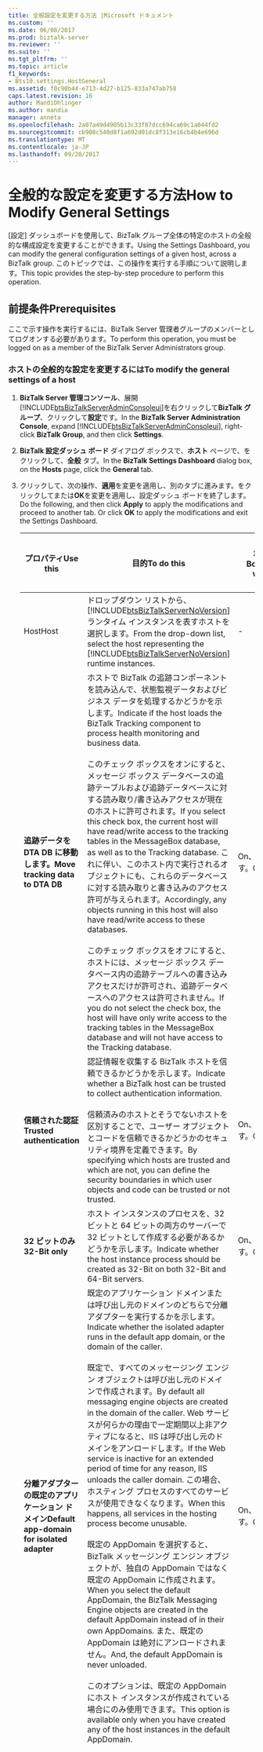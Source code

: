 ```yaml
---
title: 全般設定を変更する方法 |Microsoft ドキュメント
ms.custom: ''
ms.date: 06/08/2017
ms.prod: biztalk-server
ms.reviewer: ''
ms.suite: ''
ms.tgt_pltfrm: ''
ms.topic: article
f1_keywords:
- Bts10.settings.HostGeneral
ms.assetid: f0c90b44-e713-4d27-b125-833a747ab758
caps.latest.revision: 16
author: MandiOhlinger
ms.author: mandia
manager: anneta
ms.openlocfilehash: 2a07a49d4905b13c33f87dcc694ca69c1a044fd2
ms.sourcegitcommit: cb908c540d8f1a692d01dc8f313e16cb4b4e696d
ms.translationtype: MT
ms.contentlocale: ja-JP
ms.lasthandoff: 09/20/2017
---
```

# <a name="how-to-modify-general-settings"></a><span data-ttu-id="7db15-102">全般的な設定を変更する方法</span><span class="sxs-lookup"><span data-stu-id="7db15-102">How to Modify General Settings</span></span>
<span data-ttu-id="7db15-103">[設定] ダッシュボードを使用して、BizTalk グループ全体の特定のホストの全般的な構成設定を変更することができます。</span><span class="sxs-lookup"><span data-stu-id="7db15-103">Using the Settings Dashboard, you can modify the general configuration settings of a given host, across a BizTalk group.</span></span> <span data-ttu-id="7db15-104">このトピックでは、この操作を実行する手順について説明します。</span><span class="sxs-lookup"><span data-stu-id="7db15-104">This topic provides the step-by-step procedure to perform this operation.</span></span>  
  
## <a name="prerequisites"></a><span data-ttu-id="7db15-105">前提条件</span><span class="sxs-lookup"><span data-stu-id="7db15-105">Prerequisites</span></span>  
 <span data-ttu-id="7db15-106">ここで示す操作を実行するには、BizTalk Server 管理者グループのメンバーとしてログオンする必要があります。</span><span class="sxs-lookup"><span data-stu-id="7db15-106">To perform this operation, you must be logged on as a member of the BizTalk Server Administrators group.</span></span>  
  
### <a name="to-modify-the-general-settings-of-a-host"></a><span data-ttu-id="7db15-107">ホストの全般的な設定を変更するには</span><span class="sxs-lookup"><span data-stu-id="7db15-107">To modify the general settings of a host</span></span>  
  
1.  <span data-ttu-id="7db15-108">**BizTalk Server 管理コンソール**、展開[!INCLUDE[btsBizTalkServerAdminConsoleui](../includes/btsbiztalkserveradminconsoleui-md.md)]を右クリックして**BizTalk グループ**、クリックして**設定**です。</span><span class="sxs-lookup"><span data-stu-id="7db15-108">In the **BizTalk Server Administration Console**, expand [!INCLUDE[btsBizTalkServerAdminConsoleui](../includes/btsbiztalkserveradminconsoleui-md.md)], right-click **BizTalk Group**, and then click **Settings**.</span></span>  
  
2.  <span data-ttu-id="7db15-109">**BizTalk 設定ダッシュ ボード** ダイアログ ボックスで、**ホスト** ページで、をクリックして、**全般** タブ。</span><span class="sxs-lookup"><span data-stu-id="7db15-109">In the **BizTalk Settings Dashboard** dialog box, on the **Hosts** page, click the **General** tab.</span></span>  
  
3.  <span data-ttu-id="7db15-110">クリックして、次の操作、**適用**を変更を適用し、別のタブに進みます。をクリックしてまたは**OK**を変更を適用し、設定ダッシュ ボードを終了します。</span><span class="sxs-lookup"><span data-stu-id="7db15-110">Do the following, and then click **Apply** to apply the modifications and proceed to another tab. Or click **OK** to apply the modifications and exit the Settings Dashboard.</span></span>  
  
    |<span data-ttu-id="7db15-111">プロパティ</span><span class="sxs-lookup"><span data-stu-id="7db15-111">Use this</span></span>|<span data-ttu-id="7db15-112">目的</span><span class="sxs-lookup"><span data-stu-id="7db15-112">To do this</span></span>|<span data-ttu-id="7db15-113">境界値</span><span class="sxs-lookup"><span data-stu-id="7db15-113">Boundary values</span></span>|<span data-ttu-id="7db15-114">既定値</span><span class="sxs-lookup"><span data-stu-id="7db15-114">Default value</span></span>|<span data-ttu-id="7db15-115">アップグレード ロジック</span><span class="sxs-lookup"><span data-stu-id="7db15-115">Upgrade logic</span></span>|  
    |--------------|----------------|---------------------|-------------------|-------------------|  
    |<span data-ttu-id="7db15-116">Host</span><span class="sxs-lookup"><span data-stu-id="7db15-116">Host</span></span>|<span data-ttu-id="7db15-117">ドロップダウン リストから、[!INCLUDE[btsBizTalkServerNoVersion](../includes/btsbiztalkservernoversion-md.md)] ランタイム インスタンスを表すホストを選択します。</span><span class="sxs-lookup"><span data-stu-id="7db15-117">From the drop-down list, select the host representing the [!INCLUDE[btsBizTalkServerNoVersion](../includes/btsbiztalkservernoversion-md.md)] runtime instances.</span></span>|-|-||  
    |<span data-ttu-id="7db15-118">**追跡データを DTA DB に移動します。**</span><span class="sxs-lookup"><span data-stu-id="7db15-118">**Move tracking data to DTA DB**</span></span>|<span data-ttu-id="7db15-119">ホストで BizTalk の追跡コンポーネントを読み込んで、状態監視データおよびビジネス データを処理するかどうかを示します。</span><span class="sxs-lookup"><span data-stu-id="7db15-119">Indicate if the host loads the BizTalk Tracking component to process health monitoring and business data.</span></span><br /><br /> <span data-ttu-id="7db15-120">このチェック ボックスをオンにすると、メッセージ ボックス データベースの追跡テーブルおよび追跡データベースに対する読み取り/書き込みアクセスが現在のホストに許可されます。</span><span class="sxs-lookup"><span data-stu-id="7db15-120">If you select this check box, the current host will have read/write access to the tracking tables in the MessageBox database, as well as to the Tracking database.</span></span> <span data-ttu-id="7db15-121">これに伴い、このホスト内で実行されるオブジェクトにも、これらのデータベースに対する読み取りと書き込みのアクセス許可が与えられます。</span><span class="sxs-lookup"><span data-stu-id="7db15-121">Accordingly, any objects running in this host will also have read/write access to these databases.</span></span><br /><br /> <span data-ttu-id="7db15-122">このチェック ボックスをオフにすると、ホストには、メッセージ ボックス データベース内の追跡テーブルへの書き込みアクセスだけが許可され、追跡データベースへのアクセスは許可されません。</span><span class="sxs-lookup"><span data-stu-id="7db15-122">If you do not select the check box, the host will have only write access to the tracking tables in the MessageBox database and will not have access to the Tracking database.</span></span>|<span data-ttu-id="7db15-123">On、Off します。</span><span class="sxs-lookup"><span data-stu-id="7db15-123">On, Off</span></span>|<span data-ttu-id="7db15-124">基準</span><span class="sxs-lookup"><span data-stu-id="7db15-124">On</span></span>||  
    |<span data-ttu-id="7db15-125">**信頼された認証**</span><span class="sxs-lookup"><span data-stu-id="7db15-125">**Trusted authentication**</span></span>|<span data-ttu-id="7db15-126">認証情報を収集する BizTalk ホストを信頼できるかどうかを示します。</span><span class="sxs-lookup"><span data-stu-id="7db15-126">Indicate whether a BizTalk host can be trusted to collect authentication information.</span></span><br /><br /> <span data-ttu-id="7db15-127">信頼済みのホストとそうでないホストを区別することで、ユーザー オブジェクトとコードを信頼できるかどうかのセキュリティ境界を定義できます。</span><span class="sxs-lookup"><span data-stu-id="7db15-127">By specifying which hosts are trusted and which are not, you can define the security boundaries in which user objects and code can be trusted or not trusted.</span></span>|<span data-ttu-id="7db15-128">On、Off します。</span><span class="sxs-lookup"><span data-stu-id="7db15-128">On, Off</span></span>|<span data-ttu-id="7db15-129">Off</span><span class="sxs-lookup"><span data-stu-id="7db15-129">Off</span></span>||  
    |<span data-ttu-id="7db15-130">**32 ビットのみ**</span><span class="sxs-lookup"><span data-stu-id="7db15-130">**32-Bit only**</span></span>|<span data-ttu-id="7db15-131">ホスト インスタンスのプロセスを、32 ビットと 64 ビットの両方のサーバーで 32 ビットとして作成する必要があるかどうかを示します。</span><span class="sxs-lookup"><span data-stu-id="7db15-131">Indicate whether the host instance process should be created as 32-Bit on both 32-Bit and 64-Bit servers.</span></span>|<span data-ttu-id="7db15-132">On、Off します。</span><span class="sxs-lookup"><span data-stu-id="7db15-132">On, Off</span></span>|<span data-ttu-id="7db15-133">基準</span><span class="sxs-lookup"><span data-stu-id="7db15-133">On</span></span>||  
    |<span data-ttu-id="7db15-134">**分離アダプターの既定のアプリケーション ドメイン**</span><span class="sxs-lookup"><span data-stu-id="7db15-134">**Default app-domain for isolated adapter**</span></span>|<span data-ttu-id="7db15-135">既定のアプリケーション ドメインまたは呼び出し元のドメインのどちらで分離アダプターを実行するかを示します。</span><span class="sxs-lookup"><span data-stu-id="7db15-135">Indicate whether the isolated adapter runs in the default app domain, or the domain of the caller.</span></span><br /><br /> <span data-ttu-id="7db15-136">既定で、すべてのメッセージング エンジン オブジェクトは呼び出し元のドメインで作成されます。</span><span class="sxs-lookup"><span data-stu-id="7db15-136">By default all messaging engine objects are created in the domain of the caller.</span></span> <span data-ttu-id="7db15-137">Web サービスが何らかの理由で一定期間以上非アクティブになると、IIS は呼び出し元のドメインをアンロードします。</span><span class="sxs-lookup"><span data-stu-id="7db15-137">If the Web service is inactive for an extended period of time for any reason, IIS unloads the caller domain.</span></span> <span data-ttu-id="7db15-138">この場合、ホスティング プロセスのすべてのサービスが使用できなくなります。</span><span class="sxs-lookup"><span data-stu-id="7db15-138">When this happens, all services in the hosting process become unusable.</span></span><br /><br /> <span data-ttu-id="7db15-139">既定の AppDomain を選択すると、BizTalk メッセージング エンジン オブジェクトが、独自の AppDomain ではなく既定の AppDomain に作成されます。</span><span class="sxs-lookup"><span data-stu-id="7db15-139">When you select the default AppDomain, the BizTalk Messaging Engine objects are created in the default AppDomain instead of in their own AppDomains.</span></span> <span data-ttu-id="7db15-140">また、既定の AppDomain は絶対にアンロードされません。</span><span class="sxs-lookup"><span data-stu-id="7db15-140">And, the default AppDomain is never unloaded.</span></span><br /><br /> <span data-ttu-id="7db15-141">このオプションは、既定の AppDomain にホスト インスタンスが作成されている場合にのみ使用できます。</span><span class="sxs-lookup"><span data-stu-id="7db15-141">This option is available only when you have created any of the host instances in the default AppDomain.</span></span>|<span data-ttu-id="7db15-142">On、Off します。</span><span class="sxs-lookup"><span data-stu-id="7db15-142">On, Off</span></span>|<span data-ttu-id="7db15-143">Off</span><span class="sxs-lookup"><span data-stu-id="7db15-143">Off</span></span>|<span data-ttu-id="7db15-144">ホストのいずれかのホスト インスタンスにこの項目が設定されていれば、True です。</span><span class="sxs-lookup"><span data-stu-id="7db15-144">TRUE if any of the host instances for the host are set to this.</span></span> <span data-ttu-id="7db15-145">FALSE それ以外の場合。</span><span class="sxs-lookup"><span data-stu-id="7db15-145">FALSE otherwise.</span></span>|  
    |<span data-ttu-id="7db15-146">**空白文字の従来の動作**</span><span class="sxs-lookup"><span data-stu-id="7db15-146">**Legacy whitespace behavior**</span></span>|<span data-ttu-id="7db15-147">マップの作成時に空白文字を保持するかどうかを指定します。</span><span class="sxs-lookup"><span data-stu-id="7db15-147">Specify if you want to preserve the white spaces while creating maps.</span></span>|<span data-ttu-id="7db15-148">On、Off します。</span><span class="sxs-lookup"><span data-stu-id="7db15-148">On, Off</span></span>|<span data-ttu-id="7db15-149">Off</span><span class="sxs-lookup"><span data-stu-id="7db15-149">Off</span></span>|<span data-ttu-id="7db15-150">コンピューターの各ホスト インスタンスの場合は、コンピューターのレジストリ値が > 0 であれば True です。</span><span class="sxs-lookup"><span data-stu-id="7db15-150">For each host instance on a machine, the value is TRUE if the machine has the registry value > 0.</span></span> <span data-ttu-id="7db15-151">各ホストの場合は、いずれかのホスト インスタンスが True に設定されていれば True です。</span><span class="sxs-lookup"><span data-stu-id="7db15-151">For each host, the value is TRUE if any one of the host instance have this set to TRUE.</span></span>|  
    |<span data-ttu-id="7db15-152">**複数の応答を許可します。**</span><span class="sxs-lookup"><span data-stu-id="7db15-152">**Allow multiple responses**</span></span>|<span data-ttu-id="7db15-153">複数の応答を双方向の受信場所に送り返すことを可能にするかどうかを示します。</span><span class="sxs-lookup"><span data-stu-id="7db15-153">Indicate whether you want to enable multiple responses to be sent back to a 2-way receive location.</span></span>|<span data-ttu-id="7db15-154">On、Off します。</span><span class="sxs-lookup"><span data-stu-id="7db15-154">On, Off</span></span>|<span data-ttu-id="7db15-155">Off</span><span class="sxs-lookup"><span data-stu-id="7db15-155">Off</span></span>|<span data-ttu-id="7db15-156">ホストのいずれかのホスト インスタンスが True の場合は、ホスト設定を True にします。</span><span class="sxs-lookup"><span data-stu-id="7db15-156">If TRUE for any host instance of a host, make the host setting = TRUE.</span></span> <span data-ttu-id="7db15-157">それ以外の場合は、False です。</span><span class="sxs-lookup"><span data-stu-id="7db15-157">Otherwise, FALSE.</span></span>|  
    |<span data-ttu-id="7db15-158">**応答のタイムアウト**</span><span class="sxs-lookup"><span data-stu-id="7db15-158">**Response timeout**</span></span>|<span data-ttu-id="7db15-159">要求応答メッセージの既定のタイムアウトを指定します。</span><span class="sxs-lookup"><span data-stu-id="7db15-159">Specify the default timeout for request response messages.</span></span>|<span data-ttu-id="7db15-160">1 – 整数型の最大値</span><span class="sxs-lookup"><span data-stu-id="7db15-160">1 – Maximum value of type Integer</span></span>|<span data-ttu-id="7db15-161">20</span><span class="sxs-lookup"><span data-stu-id="7db15-161">20</span></span>|<span data-ttu-id="7db15-162">インプロセス ホスト - ホスト インスタンスの最高値</span><span class="sxs-lookup"><span data-stu-id="7db15-162">In-proc hosts - highest value for a host instance</span></span><br /><br /> <span data-ttu-id="7db15-163">分離ホスト - コンピューターの最高値</span><span class="sxs-lookup"><span data-stu-id="7db15-163">Isolated hosts - highest value on a machine</span></span>|  
    |<span data-ttu-id="7db15-164">**最大エンジン スレッドの数**</span><span class="sxs-lookup"><span data-stu-id="7db15-164">**Maximum engine threads**</span></span>|<span data-ttu-id="7db15-165">CPU ごとのメッセージング エンジン スレッドの最大数を示します。</span><span class="sxs-lookup"><span data-stu-id="7db15-165">Indicate the maximum number of messaging engine threads per CPU.</span></span><br /><br /> <span data-ttu-id="7db15-166">このオプションでは、エンド ポイント マネージャー (EPM) で使用できるスレッドの最大数を指定します。</span><span class="sxs-lookup"><span data-stu-id="7db15-166">This option specifies the maximum number of threads that can be used by the End Point Manager (EPM).</span></span> <span data-ttu-id="7db15-167">EPM は、この値の 10% に相当するスレッド数で起動し、読み込みの増加に合わせて指定された値までスレッドを追加します。</span><span class="sxs-lookup"><span data-stu-id="7db15-167">The EPM starts with the number of threads equivalent to 10% of this value and adds threads up to the specified value as load increases.</span></span> <span data-ttu-id="7db15-168">割り当てられるスレッド数は、読み込みの減少や制限の設定に応じて減ります。</span><span class="sxs-lookup"><span data-stu-id="7db15-168">The number of threads allocated is reduced as load is reduced or as necessary for throttling.</span></span><br /><br /> <span data-ttu-id="7db15-169">**注**ホストを変更を反映するために再起動する必要がある場合、この値を変更します。</span><span class="sxs-lookup"><span data-stu-id="7db15-169">**Note** If you modify this value, the host needs to be restarted for the change to take effect.</span></span>|<span data-ttu-id="7db15-170">[1,50]</span><span class="sxs-lookup"><span data-stu-id="7db15-170">[1,50]</span></span>|<span data-ttu-id="7db15-171">20</span><span class="sxs-lookup"><span data-stu-id="7db15-171">20</span></span>|-|  
    |<span data-ttu-id="7db15-172">**パフォーマンス カウンターを表示します。**</span><span class="sxs-lookup"><span data-stu-id="7db15-172">**Show performance counters for**</span></span>|<span data-ttu-id="7db15-173">パフォーマンス カウンターの表示対象となるサービスを選択します。</span><span class="sxs-lookup"><span data-stu-id="7db15-173">Select the service for which you want to display the performance counters.</span></span><br /><br /> <span data-ttu-id="7db15-174">[メッセージング] に設定した場合、パフォーマンス モニターにはメッセージングのメッセージ エージェント カウンターが表示されます。</span><span class="sxs-lookup"><span data-stu-id="7db15-174">When set to Messaging, Performance Monitor will display Message Agent counters for messaging.</span></span> <span data-ttu-id="7db15-175">ホストにオーケストレーションが含まれる場合、オーケストレーション (XLANG) インスタンスのメッセージ エージェントの出力は表示されません。</span><span class="sxs-lookup"><span data-stu-id="7db15-175">If the host contains orchestrations, no Message Agent output for the orchestration (XLANG) instances will display.</span></span><br /><br /> <span data-ttu-id="7db15-176">ホストには、オーケストレーションのみが含まれる、変更、**パフォーマンス カウンターの表示**オーケストレーション インスタンスのメッセージ エージェント カウンターを表示するオーケストレーションに設定します。</span><span class="sxs-lookup"><span data-stu-id="7db15-176">If the host only contains orchestrations, change the **Show performance counters for** setting to Orchestrations to display Message Agent counters for Orchestration instances.</span></span> <span data-ttu-id="7db15-177">ホストに受信ポート/送信ポートのみが含まれる場合、メッセージング インスタンスのメッセージ エージェント カウンターを表示するには、オプションを [メッセージング] のままにします。</span><span class="sxs-lookup"><span data-stu-id="7db15-177">If the host only contains receive ports/send ports, keep the Messaging option to display Message Agent counters for Messaging instances.</span></span>|<span data-ttu-id="7db15-178">メッセージング、オーケストレーション</span><span class="sxs-lookup"><span data-stu-id="7db15-178">Messaging, Orchestrations</span></span>|<span data-ttu-id="7db15-179">メッセージング</span><span class="sxs-lookup"><span data-stu-id="7db15-179">Messaging</span></span>|<span data-ttu-id="7db15-180">ホストのすべてのホスト インスタンスが同じ値である場合、ホストのその値を選択します。</span><span class="sxs-lookup"><span data-stu-id="7db15-180">If all host instances of a host have the same value, choose that value for the host.</span></span> <span data-ttu-id="7db15-181">値が一致していない場合または設定されていない場合は、既定値を選択します。</span><span class="sxs-lookup"><span data-stu-id="7db15-181">If there is a conflict or no value set, choose the default.</span></span>|  
  
     <span data-ttu-id="7db15-182">**ポーリング間隔**</span><span class="sxs-lookup"><span data-stu-id="7db15-182">**Polling Intervals**</span></span>  
  
    |<span data-ttu-id="7db15-183">プロパティ</span><span class="sxs-lookup"><span data-stu-id="7db15-183">Use this</span></span>|<span data-ttu-id="7db15-184">目的</span><span class="sxs-lookup"><span data-stu-id="7db15-184">To do this</span></span>|<span data-ttu-id="7db15-185">境界値</span><span class="sxs-lookup"><span data-stu-id="7db15-185">Boundary values</span></span>|<span data-ttu-id="7db15-186">既定値</span><span class="sxs-lookup"><span data-stu-id="7db15-186">Default value</span></span>|<span data-ttu-id="7db15-187">アップグレード ロジック</span><span class="sxs-lookup"><span data-stu-id="7db15-187">Upgrade logic</span></span>|  
    |--------------|----------------|---------------------|-------------------|-------------------|  
    |<span data-ttu-id="7db15-188">**メッセージング**</span><span class="sxs-lookup"><span data-stu-id="7db15-188">**Messaging**</span></span>|<span data-ttu-id="7db15-189">BizTalk ホスト インスタンスがメッセージ ボックスで新着メッセージを検索するときの [!INCLUDE[btsBizTalkServerNoVersion](../includes/btsbiztalkservernoversion-md.md)] のポーリング間隔をミリ秒単位で指定します。</span><span class="sxs-lookup"><span data-stu-id="7db15-189">Set the [!INCLUDE[btsBizTalkServerNoVersion](../includes/btsbiztalkservernoversion-md.md)] polling interval in milliseconds when BizTalk host instance is looking for new messages in the MessageBox.</span></span>|<span data-ttu-id="7db15-190">1 – 整数型の最大値</span><span class="sxs-lookup"><span data-stu-id="7db15-190">1 – Maximum value of type Integer</span></span>|<span data-ttu-id="7db15-191">500</span><span class="sxs-lookup"><span data-stu-id="7db15-191">500</span></span>|<span data-ttu-id="7db15-192">既存の値</span><span class="sxs-lookup"><span data-stu-id="7db15-192">Existing value</span></span>|  
    |<span data-ttu-id="7db15-193">**オーケストレーション**</span><span class="sxs-lookup"><span data-stu-id="7db15-193">**Orchestrations**</span></span>|<span data-ttu-id="7db15-194">BizTalk ホスト インスタンスがデータベースで新しいオーケストレーションを検索するときの [!INCLUDE[btsBizTalkServerNoVersion](../includes/btsbiztalkservernoversion-md.md)] のポーリング間隔をミリ秒単位で指定します。</span><span class="sxs-lookup"><span data-stu-id="7db15-194">Set the [!INCLUDE[btsBizTalkServerNoVersion](../includes/btsbiztalkservernoversion-md.md)] polling interval in milliseconds when BizTalk host instance is looking for new orchestrations in the database.</span></span>|<span data-ttu-id="7db15-195">1 – 整数型の最大値</span><span class="sxs-lookup"><span data-stu-id="7db15-195">1 – Maximum value of type Integer</span></span>|<span data-ttu-id="7db15-196">500</span><span class="sxs-lookup"><span data-stu-id="7db15-196">500</span></span>|<span data-ttu-id="7db15-197">既存の値</span><span class="sxs-lookup"><span data-stu-id="7db15-197">Existing value</span></span>|  
  
    > [!NOTE]
    >  <span data-ttu-id="7db15-198">既定の設定を復元する をクリックして**既定値に戻す**です。</span><span class="sxs-lookup"><span data-stu-id="7db15-198">To restore the default settings, click **Restore Defaults**.</span></span>  
  
## <a name="see-also"></a><span data-ttu-id="7db15-199">参照</span><span class="sxs-lookup"><span data-stu-id="7db15-199">See Also</span></span>  
 [<span data-ttu-id="7db15-200">ホストの設定を変更する方法</span><span class="sxs-lookup"><span data-stu-id="7db15-200">How to Modify Host Settings</span></span>](../core/how-to-modify-host-settings.md)